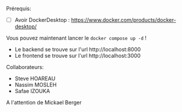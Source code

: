 Prérequis:

- [ ] Avoir DockerDesktop : https://www.docker.com/products/docker-desktop/

Vous pouvez maintenant lancer le `docker compose up -d` !

- Le backend se trouve sur l'url http://localhost:8000
- Le frontend se trouve sur l'url http://localhost:3000

Collaborateurs:

- Steve HOAREAU
- Nassim MOSLEH
- Safae IZOUKA

A l'attention de Mickael Berger
